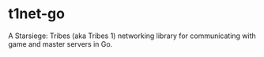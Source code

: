 # t1net-go

A Starsiege: Tribes (aka Tribes 1) networking library for communicating with game and master servers in Go.
